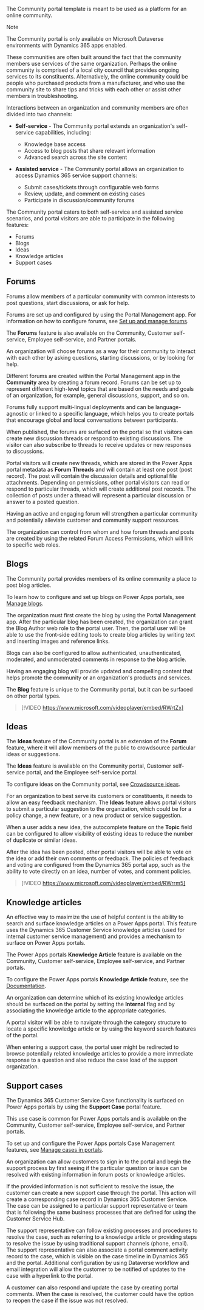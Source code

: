 The Community portal template is meant to be used as a platform for an online community. 

> [!NOTE]
> The Community portal is only available on Microsoft Dataverse environments with Dynamics 365 apps enabled.

These communities are often built around the fact that the community members use services of the same organization. Perhaps the online community is comprised of a local city council that provides ongoing services to its constituents. Alternatively, the online community could be people who purchased products from a manufacturer, and who use the community site to share tips and tricks with each other or assist other members in troubleshooting.

Interactions between an organization and community members are often divided into two channels: 

- **Self-service** - The Community portal extends an organization's self-service capabilities, including:

  - Knowledge base access
  - Access to blog posts that share relevant information
  - Advanced search across the site content

- **Assisted service** - The Community portal allows an organization to access Dynamics 365 service support channels: 

  - Submit cases/tickets through configurable web forms
  - Review, update, and comment on existing cases
  - Participate in discussion/community forums

The Community portal caters to both self-service and assisted service scenarios, and portal visitors are able to participate in the following features:

- Forums
- Blogs
- Ideas
- Knowledge articles
- Support cases

## Forums

Forums allow members of a particular community with common interests to post questions, start discussions, or ask for help.  

Forums are set up and configured by using the Portal Management app. For information on how to configure forums, see [Set up and manage forums](/dynamics365/customer-engagement/portals/setup-manage-forums/?azure-portal=true).

The **Forums** feature is also available on the Community, Customer self-service, Employee self-service, and Partner portals.

An organization will choose forums as a way for their community to interact with each other by asking questions, starting discussions, or by looking for help.

Different forums are created within the Portal Management app in the **Community** area by creating a forum record. Forums can be set up to represent different high-level topics that are based on the needs and goals of an organization, for example, general discussions, support, and so on.

Forums fully support multi-lingual deployments and can be language-agnostic or linked to a specific language, which helps you to create portals that encourage global and local conversations between participants. 

When published, the forums are surfaced on the portal so that visitors can create new discussion threads or respond to existing discussions. The visitor can also subscribe to threads to receive updates or new responses to discussions.

Portal visitors will create new threads, which are stored in the Power Apps portal metadata as **Forum Threads** and will contain at least one post (post record). The post will contain the discussion details and optional file attachments. Depending on permissions, other portal visitors can read or respond to particular threads, which will create additional post records. The collection of posts under a thread will represent a particular discussion or answer to a posted question.  

Having an active and engaging forum will strengthen a particular community and potentially alleviate customer and community support resources.

The organization can control from whom and how forum threads and posts are created by using the related Forum Access Permissions, which will link to specific web roles.

## Blogs

The Community portal provides members of its online community a place to post blog articles.  

To learn how to configure and set up blogs on Power Apps portals, see [Manage blogs](/dynamics365/customer-engagement/portals/manage-blogs/?azure-portal=true).

The organization must first create the blog by using the Portal Management app. After the particular blog has been created, the organization can grant the Blog Author web role to the portal user. Then, the portal user will be able to use the front-side editing tools to create blog articles by writing text and inserting images and reference links.

Blogs can also be configured to allow authenticated, unauthenticated, moderated, and unmoderated comments in response to the blog article.

Having an engaging blog will provide updated and compelling content that helps promote the community or an organization's products and services.

The **Blog** feature is unique to the Community portal, but it can be surfaced on other portal types.

> [!VIDEO https://www.microsoft.com/videoplayer/embed/RWrtZx]

## Ideas

The **Ideas** feature of the Community portal is an extension of the **Forum** feature, where it will allow members of the public to crowdsource particular ideas or suggestions.

The **Ideas** feature is available on the Community portal, Customer self-service portal, and the Employee self-service portal.

To configure ideas on the Community portal, see [Crowdsource ideas](/dynamics365/customer-engagement/portals/crowdsource-ideas/?azure-portal=true).

For an organization to best serve its customers or constituents, it needs to allow an easy feedback mechanism. The **Ideas** feature allows portal visitors to submit a particular suggestion to the organization, which could be for a policy change, a new feature, or a new product or service suggestion. 

When a user adds a new idea, the autocomplete feature on the **Topic** field can be configured to allow visibility of existing ideas to reduce the number of duplicate or similar ideas.  

After the idea has been posted, other portal visitors will be able to vote on the idea or add their own comments or feedback. The policies of feedback and voting are configured from the Dynamics 365 portal app, such as the ability to vote directly on an idea, number of votes, and comment policies.

> [!VIDEO https://www.microsoft.com/videoplayer/embed/RWrrm5]

## Knowledge articles

An effective way to maximize the use of helpful content is the ability to search and surface knowledge articles on a Power Apps portal. This feature uses the Dynamics 365 Customer Service knowledge articles (used for internal customer service management) and provides a mechanism to surface on Power Apps portals.

The Power Apps portals **Knowledge Article** feature is available on the Community, Customer self-service, Employee self-service, and Partner portals.

To configure the Power Apps portals **Knowledge Article** feature, see the [Documentation](/dynamics365/customer-engagement/portals/configure-knowledge-categories-articles/?azure-portal=true).

An organization can determine which of its existing knowledge articles should be surfaced on the portal by setting the **Internal** flag and by associating the knowledge article to the appropriate categories.

A portal visitor will be able to navigate through the category structure to locate a specific knowledge article or by using the keyword search features of the portal.

When entering a support case, the portal user might be redirected to browse potentially related knowledge articles to provide a more immediate response to a question and also reduce the case load of the support organization.

## Support cases

The Dynamics 365 Customer Service Case functionality is surfaced on Power Apps portals by using the **Support Case** portal feature.

This use case is common for Power Apps portals and is available on the Community, Customer self-service, Employee self-service, and Partner portals.

To set up and configure the Power Apps portals Case Management features, see [Manage cases in portals](/dynamics365/customer-engagement/portals/case-management/?azure-portal=true).

An organization can allow customers to sign in to the portal and begin the support process by first seeing if the particular question or issue can be resolved with existing information in forum posts or knowledge articles.  

If the provided information is not sufficient to resolve the issue, the customer can create a new support case through the portal. This action will create a corresponding case record in Dynamics 365 Customer Service. The case can be assigned to a particular support representative or team that is following the same business processes that are defined for using the Customer Service Hub.

The support representative can follow existing processes and procedures to resolve the case, such as referring to a knowledge article or providing steps to resolve the issue by using traditional support channels (phone, email). The support representative can also associate a portal comment activity record to the case, which is visible on the case timeline in Dynamics 365 and the portal. Additional configuration by using Dataverse workflow and email integration will allow the customer to be notified of updates to the case with a hyperlink to the portal.

A customer can also respond and update the case by creating portal comments. When the case is resolved, the customer could have the option to reopen the case if the issue was not resolved.
